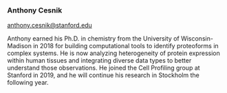 ### Anthony Cesnik
anthony.cesnik@stanford.edu

Anthony earned his Ph.D. in chemistry from the University of Wisconsin-Madison in 2018 for building computational tools to identify proteoforms in complex systems. He is now analyzing heterogeneity of protein expression within human tissues and integrating diverse data types to better understand those observations. He joined the Cell Profiling group at Stanford in 2019, and he will continue his research in Stockholm the following year.


